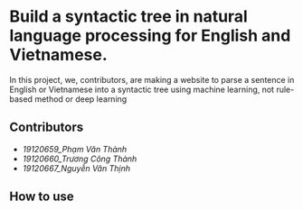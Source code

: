 # Build a syntactic tree in natural language processing for English and Vietnamese.
In this project, we, contributors, are making a website to parse a sentence in English or Vietnamese into a syntactic tree using machine learning, not rule-based method or deep learning
## Contributors
- *19120659_Phạm Văn Thành*
- *19120660_Trương Công Thành*
- *19120667_Nguyễn Văn Thịnh*
## How to use

